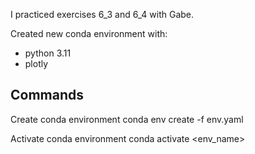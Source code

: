 I practiced exercises 6_3 and 6_4 with Gabe.

Created new conda environment with:
- python 3.11
- plotly

## Commands
Create conda environment
conda env create -f env.yaml

Activate conda environment
conda activate <env_name>